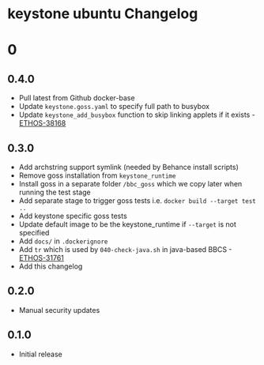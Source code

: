 # keystone ubuntu Changelog

# 0

## 0.4.0

- Pull latest from Github docker-base
- Update `keystone.goss.yaml` to specify full path to busybox
- Update `keystone_add_busybox` function to skip linking applets if it exists - [ETHOS-38168](https://jira.corp.adobe.com/browse/ETHOS-38168)

## 0.3.0

- Add archstring support symlink (needed by Behance install scripts)
- Remove goss installation from `keystone_runtime`
- Install goss in a separate folder `/bbc_goss` which we copy later when running the test stage
- Add separate stage to trigger goss tests i.e. `docker build --target test ..`
- Add keystone specific goss tests
- Update default image to be the keystone_runtime if `--target` is not specified
- Add `docs/` in `.dockerignore`
- Add `tr` which is used by `040-check-java.sh` in java-based BBCS - [ETHOS-31761](https://jira.corp.adobe.com/browse/EON-31761)
- Add this changelog

## 0.2.0

- Manual security updates

## 0.1.0

- Initial release
